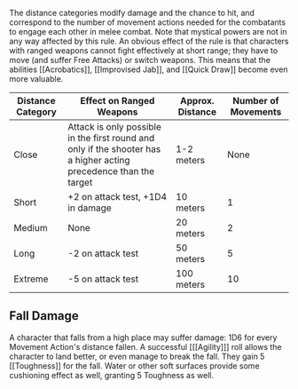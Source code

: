 The distance categories modify damage and the chance to hit, and correspond to the number of movement actions needed for the combatants to engage each other in melee combat. Note that mystical powers are not in any way affected by this rule. An obvious effect of the rule is that characters with ranged weapons cannot fight effectively at short range; they have to move (and suffer Free Attacks) or switch weapons. This means that the abilities [[Acrobatics]], [[Improvised Jab]], and [[Quick Draw]] become even more valuable.

| Distance Category | Effect on Ranged Weapons                                                                                          | Approx. Distance | Number of Movements |
| ----------------- | ----------------------------------------------------------------------------------------------------------------- | ---------------- | ------------------- |
| Close             | Attack is only possible in the first round and only if the shooter has a higher acting precedence than the target | 1-2 meters       | None                |
| Short             | +2 on attack test, +1D4 in damage                                                                                 | 10 meters        | 1                   |
| Medium            | None                                                                                                              | 20 meters        | 2                   |
| Long              | -2 on attack test                                                                                                 | 50 meters        | 5                   |
| Extreme           | -5 on attack test                                                                                                 | 100 meters       | 10                  |
## Fall Damage
A character that falls from a high place may suffer damage: 1D6 for every Movement Action's distance fallen. A successful \[[[Agility]]\] roll allows the character to land better, or even manage to break the fall. They gain 5 [[Toughness]] for the fall. Water or other soft surfaces provide some cushioning effect as well, granting 5 Toughness as well.